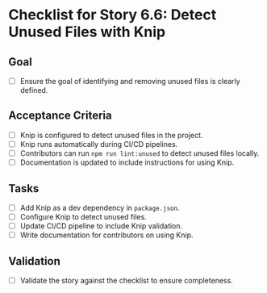 # Checklist for Story 6.6: Detect Unused Files with Knip

## Goal

- [ ] Ensure the goal of identifying and removing unused files is clearly defined.

## Acceptance Criteria

- [ ] Knip is configured to detect unused files in the project.
- [ ] Knip runs automatically during CI/CD pipelines.
- [ ] Contributors can run `npm run lint:unused` to detect unused files locally.
- [ ] Documentation is updated to include instructions for using Knip.

## Tasks

- [ ] Add Knip as a dev dependency in `package.json`.
- [ ] Configure Knip to detect unused files.
- [ ] Update CI/CD pipeline to include Knip validation.
- [ ] Write documentation for contributors on using Knip.

## Validation

- [ ] Validate the story against the checklist to ensure completeness.
